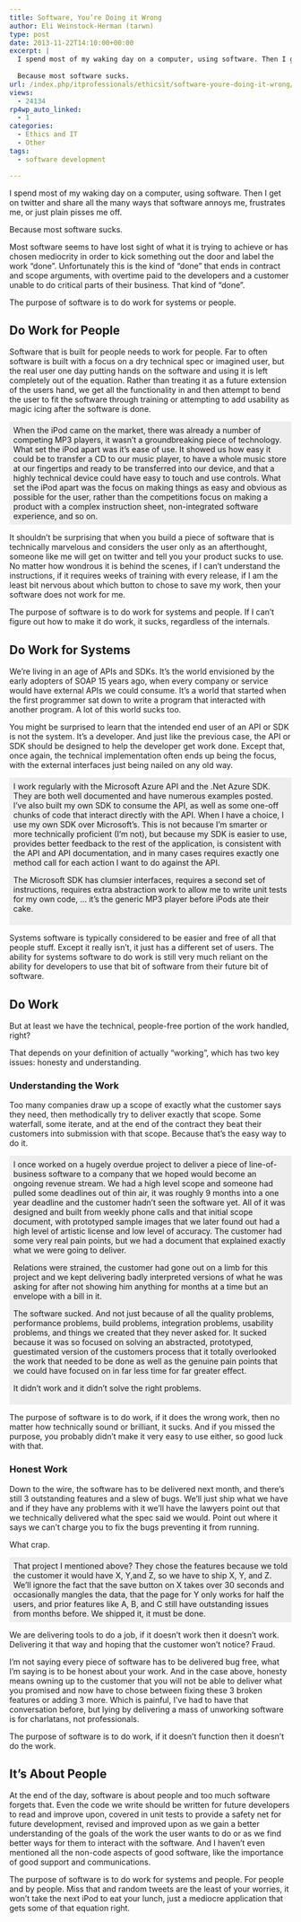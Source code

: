 ```yaml
---
title: Software, You’re Doing it Wrong
author: Eli Weinstock-Herman (tarwn)
type: post
date: 2013-11-22T14:10:00+00:00
excerpt: |
  I spend most of my waking day on a computer, using software. Then I get on twitter and share all the many ways that software annoys me, frustrates me, or just plain pisses me off. 
  
  Because most software sucks.
url: /index.php/itprofessionals/ethicsit/software-youre-doing-it-wrong/
views:
  - 24134
rp4wp_auto_linked:
  - 1
categories:
  - Ethics and IT
  - Other
tags:
  - software development

---
```

I spend most of my waking day on a computer, using software. Then I get on twitter and share all the many ways that software annoys me, frustrates me, or just plain pisses me off. 

Because most software sucks.

Most software seems to have lost sight of what it is trying to achieve or has chosen mediocrity in order to kick something out the door and label the work &#8220;done&#8221;. Unfortunately this is the kind of &#8220;done&#8221; that ends in contract and scope arguments, with overtime paid to the developers and a customer unable to do critical parts of their business. That kind of &#8220;done&#8221;.

The purpose of software is to do work for systems or people. 

## Do Work for People

Software that is built for people needs to work for people. Far to often software is built with a focus on a dry technical spec or imagined user, but the real user one day putting hands on the software and using it is left completely out of the equation. Rather than treating it as a future extension of the users hand, we get all the functionality in and then attempt to bend the user to fit the software through training or attempting to add usability as magic icing after the software is done.

<div style="background-color: #eeeeee; padding: .5em;">
  When the iPod came on the market, there was already a number of competing MP3 players, it wasn&#8217;t a groundbreaking piece of technology. What set the iPod apart was it&#8217;s ease of use. It showed us how easy it could be to transfer a CD to our music player, to have a whole music store at our fingertips and ready to be transferred into our device, and that a highly technical device could have easy to touch and use controls. What set the iPod apart was the focus on making things as easy and obvious as possible for the user, rather than the competitions focus on making a product with a complex instruction sheet, non-integrated software experience, and so on.
</div>

It shouldn&#8217;t be surprising that when you build a piece of software that is technically marvelous and considers the user only as an afterthought, someone like me will get on twitter and tell you your product sucks to use. No matter how wondrous it is behind the scenes, if I can&#8217;t understand the instructions, if it requires weeks of training with every release, if I am the least bit nervous about which button to chose to save my work, then your software does not work for me.

The purpose of software is to do work for systems and people. If I can&#8217;t figure out how to make it do work, it sucks, regardless of the internals.

## Do Work for Systems

We&#8217;re living in an age of APIs and SDKs. It&#8217;s the world envisioned by the early adopters of SOAP 15 years ago, when every company or service would have external APIs we could consume. It&#8217;s a world that started when the first programmer sat down to write a program that interacted with another program. A lot of this world sucks too.

You might be surprised to learn that the intended end user of an API or SDK is not the system. It&#8217;s a developer. And just like the previous case, the API or SDK should be designed to help the developer get work done. Except that, once again, the technical implementation often ends up being the focus, with the external interfaces just being nailed on any old way. 

<div style="background-color: #eeeeee; padding: .5em;">
  I work regularly with the Microsoft Azure API and the .Net Azure SDK. They are both well documented and have numerous examples posted. I&#8217;ve also built my own SDK to consume the API, as well as some one-off chunks of code that interact directly with the API. When I have a choice, I use my own SDK over Microsoft&#8217;s. This is not because I&#8217;m smarter or more technically proficient (I&#8217;m not), but because my SDK is easier to use, provides better feedback to the rest of the application, is consistent with the API and API documentation, and in many cases requires exactly one method call for each action I want to do against the API.</p> 
  
  <p>
    The Microsoft SDK has clumsier interfaces, requires a second set of instructions, requires extra abstraction work to allow me to write unit tests for my own code, &#8230; it&#8217;s the generic MP3 player before iPods ate their cake.
  </p>
</div>

Systems software is typically considered to be easier and free of all that people stuff. Except it really isn&#8217;t, it just has a different set of users. The ability for systems software to do work is still very much reliant on the ability for developers to use that bit of software from their future bit of software.

## Do Work

But at least we have the technical, people-free portion of the work handled, right? 

That depends on your definition of actually &#8220;working&#8221;, which has two key issues: honesty and understanding.

### Understanding the Work

Too many companies draw up a scope of exactly what the customer says they need, then methodically try to deliver exactly that scope. Some waterfall, some iterate, and at the end of the contract they beat their customers into submission with that scope. Because that&#8217;s the easy way to do it.

<div style="background-color: #eeeeee; padding: .5em;">
  I once worked on a hugely overdue project to deliver a piece of line-of-business software to a company that we hoped would become an ongoing revenue stream. We had a high level scope and someone had pulled some deadlines out of thin air, it was roughly 9 months into a one year deadline and the customer hadn&#8217;t seen the software yet. All of it was designed and built from weekly phone calls and that initial scope document, with prototyped sample images that we later found out had a high level of artistic license and low level of accuracy. The customer had some very real pain points, but we had a document that explained exactly what we were going to deliver. </p> 
  
  <p>
    Relations were strained, the customer had gone out on a limb for this project and we kept delivering badly interpreted versions of what he was asking for after not showing him anything for months at a time but an envelope with a bill in it.
  </p>
  
  <p>
    The software sucked. And not just because of all the quality problems, performance problems, build problems, integration problems, usability problems, and things we created that they never asked for. It sucked because it was so focused on solving an abstracted, prototyped, guestimated version of the customers process that it totally overlooked the work that needed to be done as well as the genuine pain points that we could have focused on in far less time for far greater effect.
  </p>
  
  <p>
    It didn&#8217;t work and it didn&#8217;t solve the right problems.
  </p>
</div>

The purpose of software is to do work, if it does the wrong work, then no matter how technically sound or brilliant, it sucks. And if you missed the purpose, you probably didn&#8217;t make it very easy to use either, so good luck with that.

### Honest Work

Down to the wire, the software has to be delivered next month, and there&#8217;s still 3 outstanding features and a slew of bugs. We&#8217;ll just ship what we have and if they have any problems with it we&#8217;ll have the lawyers point out that we technically delivered what the spec said we would. Point out where it says we can&#8217;t charge you to fix the bugs preventing it from running.

What crap.

<div style="background-color: #eeeeee; padding: .5em;">
  That project I mentioned above? They chose the features because we told the customer it would have X, Y,and Z, so we have to ship X, Y, and Z. We&#8217;ll ignore the fact that the save button on X takes over 30 seconds and occasionally mangles the data, that the page for Y only works for half the users, and prior features like A, B, and C still have outstanding issues from months before. We shipped it, it must be done.
</div>

We are delivering tools to do a job, if it doesn&#8217;t work then it doesn&#8217;t work. Delivering it that way and hoping that the customer won&#8217;t notice? Fraud.

I&#8217;m not saying every piece of software has to be delivered bug free, what I&#8217;m saying is to be honest about your work. And in the case above, honesty means owning up to the customer that you will not be able to deliver what you promised and now have to chose between fixing these 3 broken features or adding 3 more. Which is painful, I&#8217;ve had to have that conversation before, but lying by delivering a mass of unworking software is for charlatans, not professionals.

The purpose of software is to do work, if it doesn&#8217;t function then it doesn&#8217;t do the work.

## It&#8217;s About People

At the end of the day, software is about people and too much software forgets that. Even the code we write should be written for future developers to read and improve upon, covered in unit tests to provide a safety net for future development, revised and improved upon as we gain a better understanding of the goals of the work the user wants to do or as we find better ways for them to interact with the software. And I haven&#8217;t even mentioned all the non-code aspects of good software, like the importance of good support and communications.

The purpose of software is to do work for systems and people. For people and by people. Miss that and random tweets are the least of your worries, it won&#8217;t take the next iPod to eat your lunch, just a mediocre application that gets some of that equation right.